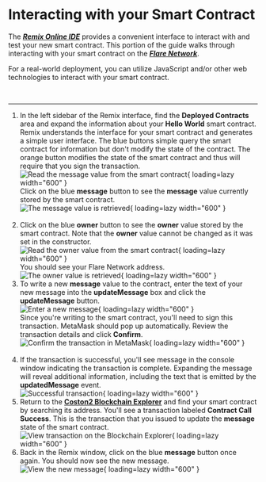 # Interacting with your Smart Contract

The **_[Remix Online IDE](https://remix.ethereum.org/)_** provides a convenient interface to interact with and test your new smart contract. This portion of the guide walks through interacting with your smart contract on the **_[Flare Network](https://flare.network)_**.

For a real-world deployment, you can utilize JavaScript and/or other web technologies to interact with your smart contract.

<br>
<hr>



1. In the left sidebar of the Remix interface, find the **Deployed Contracts** area and expand the information about your **Hello World** smart contract. Remix understands the interface for your smart contract and generates a simple user interface. The blue buttons simple query the smart contract for information but don't modify the state of the contract. The orange button modifies the state of the smart contract and thus will require that you sign the transaction.
    <br>
    ![Read the message value from the smart contract](images/interacting_with_smart_contract/small/1_view_current_message.png){ loading=lazy width="600" }
    <br>
    Click on the blue **message** button to see the **message** value currently stored by the smart contract.
    <br>
    ![The message value is retrieved](images/interacting_with_smart_contract/small/1b_message_retrieved.png){ loading=lazy width="600" }
    <br><br>
2. Click on the blue **owner** button to see the **owner** value stored by the smart contract. Note that the **owner** value cannot be changed as it was set in the constructor.
    <br>
    ![Read the owner value from the smart contract](images/interacting_with_smart_contract/small/2_view_owner.png){ loading=lazy width="600" }
    <br>
    You should see your Flare Network address.
    <br>
    ![The owner value is retrieved](images/interacting_with_smart_contract/small/2b_owner_retrieved.png){ loading=lazy width="600" }
    <br>
3. To write a new **message** value to the contract, enter the text of your new message into the **updateMessage** box and click the **updateMessage** button.
    <br>
    ![Enter a new message](images/interacting_with_smart_contract/small/3_update_message.png){ loading=lazy width="600" }
    <br>
    Since you're writing to the smart contract, you'll need to sign this transaction.  MetaMask should pop up automatically. Review the transaction details and click **Confirm**.
    <br>
    ![Confirm the transaction in MetaMask](images/interacting_with_smart_contract/small/3b_confirm_transaction.png){ loading=lazy width="600" }
    <br><br>
4. If the transaction is successful, you'll see message in the console window indicating the transaction is complete. Expanding the message will reveal additional information, including the text that is emitted by the **updatedMessage** event.
    <br>
    ![Successful transaction](images/interacting_with_smart_contract/small/4_transaction_success.png){ loading=lazy width="600" }
    <br>
5. Return to the **[Coston2 Blockchain Explorer](https://coston2-explorer.flare.network/)** and find your smart contract by searching its address. You'll see a transaction labeled **Contract Call Success**.  This is the transaction that you issued to update the **message** state of the smart contract.
    <br>
    ![View transaction on the Blockchain Explorer](images/interacting_with_smart_contract/small/5_view_call_on_explorer.png){ loading=lazy width="600" }
    <br>
6. Back in the Remix window, click on the blue **message** button once again. You should now see the new message.
    <br>
    ![View the new message](images/interacting_with_smart_contract/small/6_view_updated_message.png){ loading=lazy width="600" }
    <br>